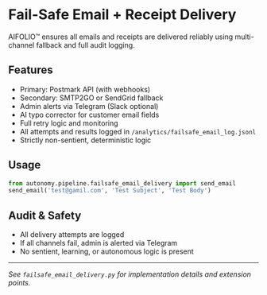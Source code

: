 # Fail-Safe Email + Receipt Delivery

AIFOLIO™ ensures all emails and receipts are delivered reliably using multi-channel fallback and full audit logging.

## Features
- Primary: Postmark API (with webhooks)
- Secondary: SMTP2GO or SendGrid fallback
- Admin alerts via Telegram (Slack optional)
- AI typo corrector for customer email fields
- Full retry logic and monitoring
- All attempts and results logged in `/analytics/failsafe_email_log.jsonl`
- Strictly non-sentient, deterministic logic

## Usage

```python
from autonomy.pipeline.failsafe_email_delivery import send_email
send_email('test@gamil.com', 'Test Subject', 'Test Body')
```

## Audit & Safety
- All delivery attempts are logged
- If all channels fail, admin is alerted via Telegram
- No sentient, learning, or autonomous logic is present

---

*See `failsafe_email_delivery.py` for implementation details and extension points.*
